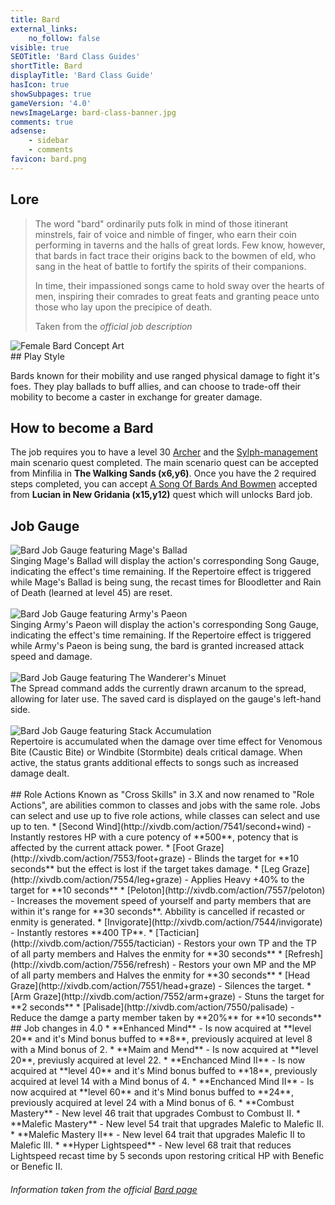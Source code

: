 ```yaml
---
title: Bard
external_links:
    no_follow: false
visible: true
SEOTitle: 'Bard Class Guides'
shortTitle: Bard
displayTitle: 'Bard Class Guide'
hasIcon: true
showSubpages: true
gameVersion: '4.0'
newsImageLarge: bard-class-banner.jpg
comments: true
adsense:
    - sidebar
    - comments
favicon: bard.png
---
```


## Lore
<div class="row">
  <div class="col-md-6">
      <blockquote>
          <p>The word "bard" ordinarily puts folk in mind of those itinerant minstrels, fair of voice and nimble of finger, who earn their coin performing in taverns and the halls of great lords. Few know, however, that bards in fact trace their origins back to the bowmen of eld, who sang in the heat of battle to fortify the spirits of their companions.</p>
          <p>In time, their impassioned songs came to hold sway over the hearts of men, inspiring their comrades to great feats and granting peace unto those who lay upon the precipice of death.</p>
          <footer>Taken from the <cite title="Source Title">official job description</cite></footer>
    </blockquote>
  </div>
  
  <div class="col-md-4">
      <img src="http://fellcleave.com/user/pages/04.jobs/02.bard/bard-concept-art.png" alt="Female Bard Concept Art">
  </div>   
</div>
## Play Style

Bards known for their mobility and use ranged physical damage to fight it's foes. They play ballads to buff allies, and can choose to trade-off their mobility to become a caster in exchange for greater damage.

## How to become a Bard
The job requires you to have a level 30 [Archer](http://fellcleave.com/classes/archer) and the [Sylph-management](http://xivdb.com/quest/66049/sylph-management) main scenario quest completed. The main scenario quest can be accepted from Minfilia in **The Walking Sands (x6,y6)**. Once you have the 2 required steps completed, you can accept [A Song Of Bards And Bowmen](http://xivdb.com/quest/66621/a+song+of+bards+and+bowmen) accepted from **Lucian in New Gridania (x15,y12)** quest which will unlocks Bard job. 

## Job Gauge
<div class="row">
  <div class="col-md-5">
 <img src="http://fellcleave.com/user/pages/04.jobs/02.bard/bard-job-gauge-mages-ballad.png" alt="Bard Job Gauge featuring Mage's Ballad">
  </div>
   <div class="col-md-5">
     Singing Mage's Ballad will display the action's corresponding Song Gauge, indicating the effect's time remaining. If the Repertoire effect is triggered while Mage's Ballad is being sung, the recast times for Bloodletter and Rain of Death (learned at level 45) are reset.
  </div>   
</div>
<br />
<div class="row">
  <div class="col-md-5">
      <img src="http://fellcleave.com/user/pages/04.jobs/02.bard/bard-job-gauge-armys-paeon.png" alt="Bard Job Gauge featuring Army's Paeon">
  </div>
   <div class="col-md-5">
      Singing Army's Paeon will display the action's corresponding Song Gauge, indicating the effect's time remaining. If the Repertoire effect is triggered while Army's Paeon is being sung, the bard is granted increased attack speed and damage.
  </div>   
</div>
<br />
<div class="row">
  <div class="col-md-5">
 <img src="http://fellcleave.com/user/pages/04.jobs/02.bard/bard-job-gauge-wanderers-minuet.png" alt="Bard Job Gauge featuring The Wanderer's Minuet">
  </div>
   <div class="col-md-5">
      The Spread command adds the currently drawn arcanum to the spread, allowing for later use. The saved card is displayed on the gauge's left-hand side.
  </div>   
</div>
<br />
<div class="row">
  <div class="col-md-5">
 <img src="http://fellcleave.com/user/pages/04.jobs/02.bard/bard-job-gauge-stack-tracker.png" alt="Bard Job Gauge featuring Stack Accumulation">
  </div>
   <div class="col-md-5">
      Repertoire is accumulated when the damage over time effect for Venomous Bite (Caustic Bite) or Windbite (Stormbite) deals critical damage. When active, the status grants additional effects to songs such as increased damage dealt.
  </div>   
</div>
<br />
## Role Actions
Known as "Cross Skills" in 3.X and now renamed to "Role Actions", are abilities common to classes and jobs with the same role.
Jobs can select and use up to five role actions, while classes can select and use up to ten.
* [Second Wind](http://xivdb.com/action/7541/second+wind) - Instantly restores HP with a cure potency of **500**, potency that is affected by the current attack power.
* [Foot Graze](http://xivdb.com/action/7553/foot+graze) - Blinds the target for **10 seconds** but the effect is lost if the target takes damage.
* [Leg Graze](http://xivdb.com/action/7554/leg+graze) - Applies Heavy +40% to the target for **10 seconds**
* [Peloton](http://xivdb.com/action/7557/peloton) - Increases the movement speed of yourself and party members that are within it's range for **30 seconds**. Abbility is cancelled if recasted or enmity is generated.
* [Invigorate](http://xivdb.com/action/7544/invigorate) - Instantly restores **400 TP**.
* [Tactician](http://xivdb.com/action/7555/tactician) - Restors your own TP and the TP of all party members and Halves the enmity for **30 seconds**
* [Refresh](http://xivdb.com/action/7556/refresh) - Restors your own MP and the MP of all party members and Halves the enmity for **30 seconds**
* [Head Graze](http://xivdb.com/action/7551/head+graze) - Silences the target.
* [Arm Graze](http://xivdb.com/action/7552/arm+graze) - Stuns the target for **2 seconds**
* [Palisade](http://xivdb.com/action/7550/palisade) - Reduce the damge a party member taken by **20%** for **10 seconds**

<br />
## Job changes in 4.0
* **Enhanced Mind** - Is now acquired at **level 20** and it's Mind bonus buffed to **8**, previously acquired at level 8 with a Mind bonus of 2.
* **Maim and Mend** - Is now acquired at **level 20**, previusly acquired at level 22.
* **Enchanced Mind II** - Is now acquired at **level 40** and it's Mind bonus buffed to **18**, previously acquired at level 14 with a Mind bonus of 4.
* **Enchanced Mind II** - Is now acquired at **level 60** and it's Mind bonus buffed to **24**, previously acquired at level 24 with a Mind bonus of 6.
* **Combust Mastery** - New level 46 trait that upgrades Combust to Combust II.
* **Malefic Mastery** - New level 54 trait that upgrades Malefic to Malefic II.
* **Malefic Mastery II** - New level 64 trait that upgrades Malefic II to Malefic III.
* **Hyper Lightspeed** - New level 68 trait that reduces Lightspeed recast time by 5 seconds upon restoring critical HP with Benefic or Benefic II.



###### Information taken from the official <a href="http://na.finalfantasyxiv.com/jobguide/bard/">Bard page</a>